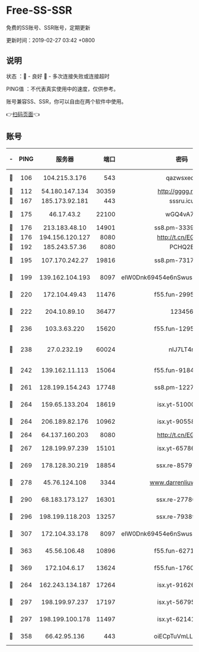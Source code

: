 # Free-SS-SSR

免费的SS账号、SSR账号，定期更新

更新时间：2019-02-27 03:42 +0800

## 说明

状态     ：🙂 - 良好 🙁 - 多次连接失败或连接超时

PING值   ：不代表真实使用中的速度，仅供参考。

账号兼容SS、SSR，你可以自由在两个软件中使用。

👉[扫码页面](https://liesauer.github.io/free-ss-ssr.github.io/)👈

## 账号

|-|PING|服务器|端口|密码|加密方式|区域|
|:----:|:----:|:-----:|-----:|:----:|:----:|:----:|
|🙂|106|104.215.3.176|543|qazwsxedc|aes-256-gcm|JP|
|🙂|112|54.180.147.134|30359|http://gggg.rocks|chacha20|KR|
|🙂|167|185.173.92.181|443|sssru.icu|rc4-md5|RU|
|🙂|175|46.17.43.2|22100|wGQ4vA7D|aes-256-gcm|RU|
|🙂|176|213.183.48.10|14901|ss8.pm-33399389|rc4-md5|RU|
|🙂|176|194.156.120.127|8080|http://t.cn/EGJIyrl|rc4-md5|RU|
|🙂|192|185.243.57.36|8080|PCHQ2E|rc4-md5|US|
|🙂|195|107.170.242.27|19816|ss8.pm-73178882|aes-256-cfb|US|
|🙂|199|139.162.104.193|8097|eIW0Dnk69454e6nSwuspv9DmS201tQ0D|aes-256-cfb|JP|
|🙂|220|172.104.49.43|11476|f55.fun-29951648|aes-256-cfb|SG|
|🙂|222|204.10.89.10|36477|123456|aes-256-cfb|US|
|🙂|236|103.3.63.220|15620|f55.fun-12950229|aes-256-cfb|SG|
|🙂|238|27.0.232.19|60024|nIJ7LT4n|xchacha20-ietf-poly1305|HK|
|🙂|242|139.162.11.113|15064|f55.fun-91846921|aes-256-cfb|SG|
|🙂|261|128.199.154.243|17748|ss8.pm-12277718|aes-256-cfb|SG|
|🙂|264|159.65.133.204|18619|isx.yt-51000018|aes-256-cfb|SG|
|🙂|264|206.189.82.176|10962|isx.yt-90558804|aes-256-cfb|SG|
|🙂|264|64.137.160.203|8080|http://t.cn/EGJIyrl|rc4-md5|CA|
|🙂|267|128.199.97.239|15101|isx.yt-65786071|aes-256-cfb|SG|
|🙂|269|178.128.30.219|18854|ssx.re-85797399|aes-256-cfb|SG|
|🙂|278|45.76.124.108|3344|www.darrenliuwei.com|aes-256-cfb|AU|
|🙂|290|68.183.173.127|16301|ssx.re-27780597|aes-256-cfb|US|
|🙂|296|198.199.118.203|13257|ssx.re-79389209|aes-256-cfb|US|
|🙂|307|172.104.33.178|8097|eIW0Dnk69454e6nSwuspv9DmS201tQ0D|aes-256-cfb|SG|
|🙂|363|45.56.106.48|10896|f55.fun-62719865|aes-256-cfb|US|
|🙂|369|172.104.6.17|13624|f55.fun-17607418|aes-256-cfb|US|
|🙂|264|162.243.134.187|17264|isx.yt-91626213|aes-256-cfb|US|
|🙂|297|198.199.97.237|17197|isx.yt-56795890|aes-256-cfb|US|
|🙂|297|198.199.100.178|11497|isx.yt-62141946|aes-256-cfb|US|
|🙂|358|66.42.95.136|443|oiECpTuVmLLxk4Ts|aes-256-cfb|US|

